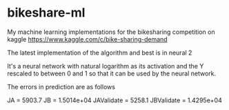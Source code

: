 # bikeshare-ml
My machine learning implementations for the bikesharing competition on kaggle https://www.kaggle.com/c/bike-sharing-demand

The latest implementation of the algorithm and best is in neural 2

It's a neural network with natural logarithm as its activation and the Y rescaled to between 0 and 1 so that it can be used by the neural network.

The errors in prediction are as follows

JA =  5903.7
JB =    1.5014e+04
JAValidate =  5258.1
JBValidate =    1.4295e+04

